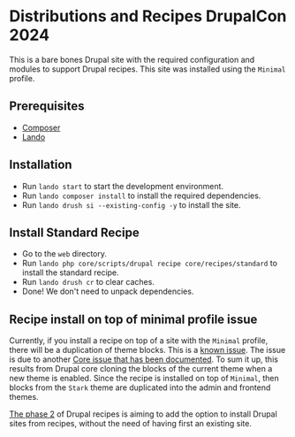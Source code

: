# Distributions and Recipes DrupalCon 2024

This is a bare bones Drupal site with the required configuration and modules to support Drupal recipes. This site was installed using the `Minimal` profile.

## Prerequisites
- [Composer](https://getcomposer.org/)
- [Lando](https://lando.dev/)

## Installation
- Run `lando start` to start the development environment.
- Run `lando composer install` to install the required dependencies.
- Run `lando drush si --existing-config -y` to install the site.

## Install Standard Recipe
- Go to the `web` directory.
- Run `lando php core/scripts/drupal recipe core/recipes/standard` to install the standard recipe.
- Run `lando drush cr` to clear caches.
- Done! We don't need to unpack dependencies.

## Recipe install on top of minimal profile issue
Currently, if you install a recipe on top of a site with the `Minimal` profile, there will be a duplication of theme blocks. This is a [known issue](https://www.drupal.org/project/distributions_recipes/issues/3436143). The issue is due to another [Core issue that has been documented](https://www.drupal.org/project/drupal/issues/3105597).
To sum it up, this results from Drupal core cloning the blocks of the current theme when a new theme is enabled. Since the recipe is installed on top of `Minimal`, then blocks from the `Stark` theme are duplicated into the admin and frontend themes.

[The phase 2](https://git.drupalcode.org/project/distributions_recipes/-/blob/1.0.x/docs/recipe_roadmap.md?ref_type=heads#phase-2) of Drupal recipes is aiming to add the option to install Drupal sites from recipes, without the need of having first an existing site.